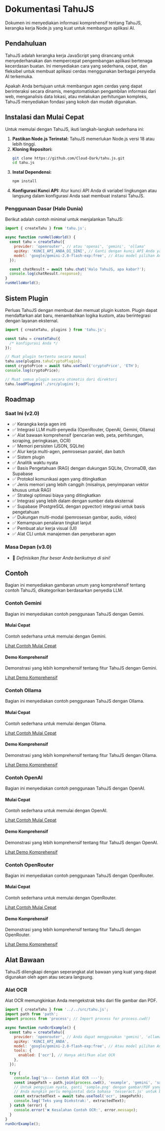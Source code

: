 # Dokumentasi TahuJS

Dokumen ini menyediakan informasi komprehensif tentang TahuJS, kerangka kerja Node.js yang kuat untuk membangun aplikasi AI.

## Pendahuluan

TahuJS adalah kerangka kerja JavaScript yang dirancang untuk menyederhanakan dan mempercepat pengembangan aplikasi bertenaga kecerdasan buatan. Ini menyediakan cara yang sederhana, cepat, dan fleksibel untuk membuat aplikasi cerdas menggunakan berbagai penyedia AI terkemuka.

Apakah Anda bertujuan untuk membangun agen cerdas yang dapat berinteraksi secara dinamis, mengotomatiskan pengambilan informasi dari web, menganalisis data lokasi, atau melakukan perhitungan kompleks, TahuJS menyediakan fondasi yang kokoh dan mudah digunakan.

## Instalasi dan Mulai Cepat

Untuk memulai dengan TahuJS, ikuti langkah-langkah sederhana ini:

1.  **Pastikan Node.js Terinstal:** TahuJS memerlukan Node.js versi 18 atau lebih tinggi.
2.  **Kloning Repositori:**
    ```bash
    git clone https://github.com/Cloud-Dark/tahu.js.git
    cd tahu.js
    ```
3.  **Instal Dependensi:**
    ```bash
    npm install
    ```
4.  **Konfigurasi Kunci API:** Atur kunci API Anda di variabel lingkungan atau langsung dalam konfigurasi Anda saat membuat instansi TahuJS.

### Penggunaan Dasar (Halo Dunia)

Berikut adalah contoh minimal untuk menjalankan TahuJS:

```javascript
import { createTahu } from 'tahu.js';

async function runHelloWorld() {
  const tahu = createTahu({
    provider: 'openrouter', // atau 'openai', 'gemini', 'ollama'
    apiKey: 'KUNCI_API_ANDA_DI_SINI', // Ganti dengan kunci API Anda yang sebenarnya
    model: 'google/gemini-2.0-flash-exp:free', // Atau model pilihan Anda
  });

  const chatResult = await tahu.chat('Halo TahuJS, apa kabar?');
  console.log(chatResult.response);
}
runHelloWorld();
```

## Sistem Plugin

Perluas TahuJS dengan membuat dan memuat plugin kustom. Plugin dapat mendaftarkan alat baru, menambahkan logika kustom, atau berintegrasi dengan layanan eksternal.

```javascript
import { createTahu, plugins } from 'tahu.js';

const tahu = createTahu({
  /* konfigurasi Anda */
});

// Muat plugin tertentu secara manual
tahu.use(plugins.tahuCryptoPlugin);
const cryptoPrice = await tahu.useTool('cryptoPrice', 'ETH');
console.log(cryptoPrice);

// Muat semua plugin secara otomatis dari direktori
tahu.loadPlugins('./src/plugins');
```

## Roadmap

### Saat Ini (v2.0)

- ✅ Kerangka kerja agen inti
- ✅ Integrasi LLM multi-penyedia (OpenRouter, OpenAI, Gemini, Ollama)
- ✅ Alat bawaan komprehensif (pencarian web, peta, perhitungan, scraping, peringkasan, OCR)
- ✅ Memori persisten (JSON, SQLite)
- ✅ Alur kerja multi-agen, pemrosesan paralel, dan batch
- ✅ Sistem plugin
- ✅ Analitik waktu nyata
- ✅ Basis Pengetahuan (RAG) dengan dukungan SQLite, ChromaDB, dan Supabase
- ✅ Protokol komunikasi agen yang ditingkatkan
- ✅ Jenis memori yang lebih canggih (misalnya, penyimpanan vektor khusus untuk RAG)
- ✅ Strategi optimasi biaya yang ditingkatkan
- ✅ Integrasi yang lebih dalam dengan sumber data eksternal
- ✅ Supabase (PostgreSQL dengan pgvector) integrasi untuk basis pengetahuan
- ✅ Dukungan multi-modal (pemrosesan gambar, audio, video)
- ✅ Kemampuan penalaran tingkat lanjut
- ✅ Pembuat alur kerja visual (UI)
- ✅ Alat CLI untuk manajemen dan penyebaran agen

### Masa Depan (v3.0)

- 🔄 _Definisikan fitur besar Anda berikutnya di sini!_

## Contoh

Bagian ini menyediakan gambaran umum yang komprehensif tentang contoh TahuJS, dikategorikan berdasarkan penyedia LLM.

### Contoh Gemini

Bagian ini menyediakan contoh penggunaan TahuJS dengan Gemini.

#### Mulai Cepat

Contoh sederhana untuk memulai dengan Gemini.

[Lihat Contoh Mulai Cepat](<../example/gemini/quick-start.js>)

#### Demo Komprehensif

Demonstrasi yang lebih komprehensif tentang fitur TahuJS dengan Gemini.

[Lihat Demo Komprehensif](<../example/gemini/demo.js>)

### Contoh Ollama

Bagian ini menyediakan contoh penggunaan TahuJS dengan Ollama.

#### Mulai Cepat

Contoh sederhana untuk memulai dengan Ollama.

[Lihat Contoh Mulai Cepat](<../example/ollama/quick-start.js>)

#### Demo Komprehensif

Demonstrasi yang lebih komprehensif tentang fitur TahuJS dengan Ollama.

[Lihat Demo Komprehensif](<../example/ollama/demo.js>)

### Contoh OpenAI

Bagian ini menyediakan contoh penggunaan TahuJS dengan OpenAI.

#### Mulai Cepat

Contoh sederhana untuk memulai dengan OpenAI.

[Lihat Contoh Mulai Cepat](<../example/openai/quick-start.js>)

#### Demo Komprehensif

Demonstrasi yang lebih komprehensif tentang fitur TahuJS dengan OpenAI.

[Lihat Demo Komprehensif](<../example/openai/demo.js>)

### Contoh OpenRouter

Bagian ini menyediakan contoh penggunaan TahuJS dengan OpenRouter.

#### Mulai Cepat

Contoh sederhana untuk memulai dengan OpenRouter.

[Lihat Contoh Mulai Cepat](<../example/openrouter/quick-start.js>)

#### Demo Komprehensif

Demonstrasi yang lebih komprehensif tentang fitur TahuJS dengan OpenRouter.

[Lihat Demo Komprehensif](<../example/openrouter/demo.js>)

## Alat Bawaan

TahuJS dilengkapi dengan seperangkat alat bawaan yang kuat yang dapat digunakan oleh agen atau secara langsung.

### Alat OCR

Alat OCR memungkinkan Anda mengekstrak teks dari file gambar dan PDF.

```javascript
import { createTahu } from '../../src/tahu.js';
import path from 'path';
import process from 'process'; // Import process for process.cwd()

async function runOcrExample() {
  const tahu = createTahu({
    provider: 'openrouter', // Anda dapat menggunakan 'gemini', 'ollama', 'openai', atau 'openrouter'
    apiKey: 'KUNCI_API_ANDA',
    model: 'google/gemini-2.0-flash-exp:free', // Atau model pilihan Anda untuk penyedia yang dipilih
    tools: {
      enabled: ['ocr'], // Hanya aktifkan alat OCR
    },
  });

  try {
    console.log('\n--- Contoh Alat OCR ---');
    const imagePath = path.join(process.cwd(), 'example', 'gemini', 'sample.png'); // Path ke gambar/PDF Anda
    // Untuk pengujian nyata, ganti 'sample.png' dengan gambar/PDF yang berisi teks.
    // Anda mungkin perlu menginstal data bahasa 'tesseract.js' untuk bahasa tertentu.
    const extractedText = await tahu.useTool('ocr', imagePath);
    console.log('Teks yang Diekstrak:', extractedText);
  } catch (error) {
    console.error('❌ Kesalahan Contoh OCR:', error.message);
  }
}
runOcrExample();
```